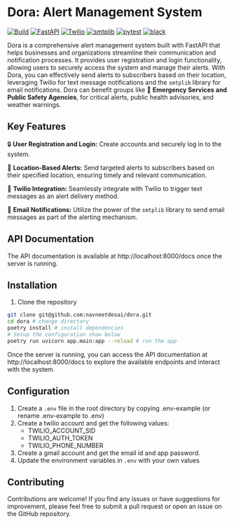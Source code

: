 # Dora: Alert Management System
[![Build](https://github.com/navneetdesai/dora/actions/workflows/build.yml/badge.svg)](https://github.com/navneetdesai/dora/actions/workflows/build.yml)
[![FastAPI](https://img.shields.io/badge/FastAPI-0.96.0-blue)](https://fastapi.tiangolo.com/)
[![Twilio](https://img.shields.io/badge/Twilio-8.2.2-blue)](https://www.twilio.com/)
[![smtplib](https://img.shields.io/badge/smtplib-built--in-orange)](https://docs.python.org/3/library/smtplib.html)
[![pytest](https://img.shields.io/badge/pytest-7.3.2-green)](https://pytest.org/)
[![black](https://img.shields.io/badge/black-23.3.0-black)](https://black.readthedocs.io/)

Dora is a comprehensive alert management system built with FastAPI that helps businesses and organizations streamline their communication and notification processes. It provides user registration and login functionality, allowing users to securely access the system and manage their alerts. With Dora, you can effectively send alerts to subscribers based on their location, leveraging Twilio for text message notifications and the `smtplib` library for email notifications.
Dora can benefit groups like 🚨 **Emergency Services and Public Safety Agencies**, for critical alerts, public health advisories, and weather warnings.

## Key Features

🔒 **User Registration and Login:** Create accounts and securely log in to the system.

📍 **Location-Based Alerts:** Send targeted alerts to subscribers based on their specified location, ensuring timely and relevant communication.

📱 **Twilio Integration:** Seamlessly integrate with Twilio to trigger text messages as an alert delivery method.

📧 **Email Notifications:** Utilize the power of the `smtplib` library to send email messages as part of the alerting mechanism.

## API Documentation
The API documentation is available at http://localhost:8000/docs once the server is running.



## Installation
1. Clone the repository
```bash
git clone git@github.com:navneetdesai/dora.git
cd dora # change directory
poetry install # install dependencies
# Setup the configuration show below
poetry run uvicorn app.main:app --reload # run the app
```
Once the server is running, you can access the API documentation at http://localhost:8000/docs to explore the available endpoints and interact with the system.


## Configuration
1. Create a `.env` file in the root directory by copying .env-example (or rename .env-example to .env)
2. Create a twilio account and get the following values:
    - TWILIO_ACCOUNT_SID
    - TWILIO_AUTH_TOKEN
    - TWILIO_PHONE_NUMBER
3. Create a gmail account and get the email id and app password.
4. Update the environment variables in `.env` with your own values


## Contributing

Contributions are welcome! If you find any issues or have suggestions for improvement, please feel free to submit a pull request or open an issue on the GitHub repository.





